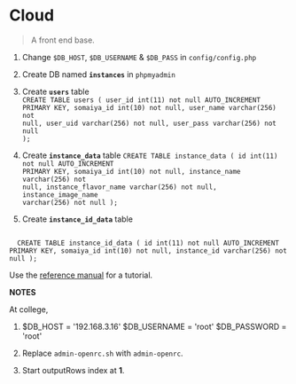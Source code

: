 # Cloud

> A front end base.

1. Change `$DB_HOST`, `$DB_USERNAME` & `$DB_PASS` in `config/config.php`

2. Create DB named **`instances`** in `phpmyadmin`

3. Create **`users`** table  
<code>CREATE TABLE users (
	user_id int(11) not null AUTO_INCREMENT PRIMARY KEY,
    somaiya_id int(10) not null,
    user_name varchar(256) not null,
    user_uid varchar(256) not null,
    user_pass varchar(256) not null
);</code>

4. Create **`instance_data`** table
<code>CREATE TABLE instance_data (
	id int(11) not null AUTO_INCREMENT PRIMARY KEY,
    somaiya_id int(10) not null,
    instance_name varchar(256) not null,
    instance_flavor_name varchar(256) not null,
    instance_image_name varchar(256) not null
);</code>

5. Create **`instance_id_data`** table
<code>
  CREATE TABLE instance_id_data ( id int(11) not null AUTO_INCREMENT PRIMARY KEY, somaiya_id int(10) not null, instance_id varchar(256) not null );
</code>

Use the [reference manual](https://dev.mysql.com/doc/refman/5.5/en/tutorial.html) for a tutorial.

**NOTES**

At college, 

1. $DB_HOST = '192.168.3.16'
   $DB_USERNAME = 'root'
   $DB_PASSWORD = 'root'
  
2. Replace `admin-openrc.sh` with `admin-openrc`.
3. Start outputRows index at **1**.

